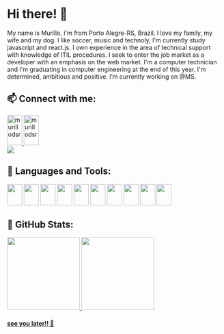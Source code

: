 # Hi there! 👋

<div>
    My name is Murillo, i'm from Porto Alegre-RS, Brazil. I love my family, my wife and my dog. I like soccer, music and technoly, I'm currently study javascript and    react.js. I own experience in the area of technical support with knowledge of ITIL procedures. I seek to enter the job market as a developer with an emphasis on the web market. I'm a computer technician and I'm graduating in computer engineering at the end of this year. I'm  determined, ambitious and positive. I’m currently working on @MS.
 

## 📫 Connect with me:
 <a href="https://www.linkedin.com/in/murillodsr/">
      <img src="https://cdn.jsdelivr.net/gh/devicons/devicon/icons/linkedin/linkedin-original.svg" alt="murillodsr" height="70" width="35"/>
  </a>
   <a href="https://twitter.com/murillodsr/" target="_blank">
      <img src="https://cdn.jsdelivr.net/gh/devicons/devicon/icons/twitter/twitter-original.svg" alt="murillodsr" height="70" width="35"/>
  </a>
    <br>
  <a href = "mailto:murillodsr@gmail.com">
      <img src="https://img.shields.io/badge/Gmail-D14836?style=for-the-badge&logo=gmail&logoColor=white" target="_blank">
  </a>
    
  
## 🌱 Languages and Tools: 
<a><img src="https://cdn.jsdelivr.net/gh/devicons/devicon/icons/html5/html5-original.svg" height="50" width="35" /></a>
<a><img src="https://cdn.jsdelivr.net/gh/devicons/devicon/icons/css3/css3-original.svg" height="50" width="35" /></a>
<a><img src="https://cdn.jsdelivr.net/gh/devicons/devicon/icons/javascript/javascript-original.svg" height="50" width="35" /></a>
<a><img src="https://cdn.jsdelivr.net/gh/devicons/devicon/icons/react/react-original.svg" height="50" width="35"/></a>
<a><img src="https://cdn.jsdelivr.net/gh/devicons/devicon/icons/nodejs/nodejs-original.svg" height="50" width="35" /></a>
<a><img src="https://cdn.jsdelivr.net/gh/devicons/devicon/icons/java/java-original.svg" height="50" width="35" /></a>
<a><img src="https://cdn.jsdelivr.net/gh/devicons/devicon/icons/vscode/vscode-original.svg" height="50" width="35"/></a>
<a><img src="https://cdn.jsdelivr.net/gh/devicons/devicon/icons/github/github-original.svg" height="50" width="35" /></a>
<a><img src="https://cdn.jsdelivr.net/gh/devicons/devicon/icons/figma/figma-original.svg" height="50" width="35" /></a>
<a><img src="https://cdn.jsdelivr.net/gh/devicons/devicon/icons/tailwindcss/tailwindcss-plain.svg" height="50" width="35" /></a>
          
                
## 🔭 GitHub Stats: 
<div>
<a href="https://github.com/murillodsr">
<img height="170em" src="https://github-readme-stats.vercel.app/api/top-langs/?username=murillodsr&layout=compact&langs_count=7&theme=dracula"/>
<img height="170em" src="https://github-readme-stats.vercel.app/api?username=murillodsr&show_icons=true&theme=dracula&include_all_commits=true&count_private=true"/>
</div>
    

#### see you later!! 👋
